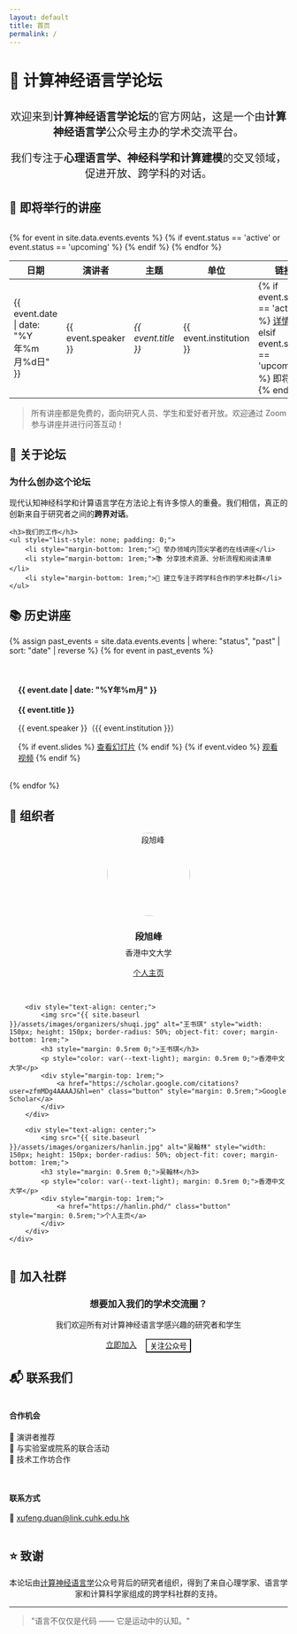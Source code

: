 ```yaml
---
layout: default
title: 首页
permalink: /
---
```


# 🧠 计算神经语言学论坛

<div style="text-align: center; margin: 2rem 0;">
    <p style="font-size: 1.2rem; color: var(--text-light);">
        欢迎来到<strong>计算神经语言学论坛</strong>的官方网站，这是一个由<strong>计算神经语言学</strong>公众号主办的学术交流平台。
    </p>
    <p style="font-size: 1.2rem; color: var(--text-light);">
        我们专注于<strong>心理语言学、神经科学和计算建模</strong>的交叉领域，促进开放、跨学科的对话。
    </p>
</div>

## 🎤 即将举行的讲座

<div class="card" style="margin-top: 2rem;">
    <table>
        <thead>
            <tr>
                <th>日期</th>
                <th>演讲者</th>
                <th>主题</th>
                <th>单位</th>
                <th>链接</th>
            </tr>
        </thead>
        <tbody>
            {% for event in site.data.events.events %}
                {% if event.status == 'active' or event.status == 'upcoming' %}
                <tr>
                    <td>{{ event.date | date: "%Y年%m月%d日" }}</td>
                    <td>{{ event.speaker }}</td>
                    <td><em>{{ event.title }}</em></td>
                    <td>{{ event.institution }}</td>
                    <td>
                        {% if event.status == 'active' %}
                        <a href="{{ site.baseurl }}/events/{{ event.permalink }}/" class="button">详情</a>
                        {% elsif event.status == 'upcoming' %}
                        <span class="button" style="background-color: var(--text-light); cursor: not-allowed;">即将发布</span>
                        {% endif %}
                    </td>
                </tr>
                {% endif %}
            {% endfor %}
        </tbody>
    </table>
</div>

> 所有讲座都是免费的，面向研究人员、学生和爱好者开放。欢迎通过 Zoom 参与讲座并进行问答互动！

## 🧭 关于论坛

<div class="card">
    <h3>为什么创办这个论坛</h3>
    <p>现代认知神经科学和计算语言学在方法论上有许多惊人的重叠。我们相信，真正的创新来自于研究者之间的<strong>跨界对话</strong>。</p>

    <h3>我们的工作</h3>
    <ul style="list-style: none; padding: 0;">
        <li style="margin-bottom: 1rem;">🎯 举办领域内顶尖学者的在线讲座</li>
        <li style="margin-bottom: 1rem;">📚 分享技术资源、分析流程和阅读清单</li>
        <li style="margin-bottom: 1rem;">🤝 建立专注于跨学科合作的学术社群</li>
    </ul>
</div>

## 📚 历史讲座

<div class="card">
    <div style="display: grid; grid-template-columns: repeat(auto-fit, minmax(300px, 1fr)); gap: 1rem;">
        {% assign past_events = site.data.events.events | where: "status", "past" | sort: "date" | reverse %}
        {% for event in past_events %}
        <div style="background: var(--background-light); padding: 1rem; border-radius: var(--border-radius);">
            <h4>{{ event.date | date: "%Y年%m月" }}</h4>
            <p><strong>{{ event.title }}</strong></p>
            <p>{{ event.speaker }}（{{ event.institution }}）</p>
            {% if event.slides %}
            <a href="{{ event.slides }}" class="button">查看幻灯片</a>
            {% endif %}
            {% if event.video %}
            <a href="{{ event.video }}" class="button">观看视频</a>
            {% endif %}
        </div>
        {% endfor %}
    </div>
</div>

## 👥 组织者

<div class="card">
    <div style="display: grid; grid-template-columns: repeat(auto-fit, minmax(300px, 1fr)); gap: 2rem;">
        <div style="text-align: center;">
            <img src="{{ site.baseurl }}/assets/images/organizers/xufeng.jpg" alt="段旭峰" style="width: 150px; height: 150px; border-radius: 50%; object-fit: cover; margin-bottom: 1rem;">
            <h3 style="margin: 0.5rem 0;">段旭峰</h3>
            <p style="color: var(--text-light); margin: 0.5rem 0;">香港中文大学</p>
            <div style="margin-top: 1rem;">
                <a href="https://xufengduan.github.io/" class="button" style="margin: 0.5rem;">个人主页</a>
            </div>
        </div>
        
        <div style="text-align: center;">
            <img src="{{ site.baseurl }}/assets/images/organizers/shuqi.jpg" alt="王书琪" style="width: 150px; height: 150px; border-radius: 50%; object-fit: cover; margin-bottom: 1rem;">
            <h3 style="margin: 0.5rem 0;">王书琪</h3>
            <p style="color: var(--text-light); margin: 0.5rem 0;">香港中文大学</p>
            <div style="margin-top: 1rem;">
                <a href="https://scholar.google.com/citations?user=zfmMDg4AAAAJ&hl=en" class="button" style="margin: 0.5rem;">Google Scholar</a>
            </div>
        </div>
        
        <div style="text-align: center;">
            <img src="{{ site.baseurl }}/assets/images/organizers/hanlin.jpg" alt="吴翰林" style="width: 150px; height: 150px; border-radius: 50%; object-fit: cover; margin-bottom: 1rem;">
            <h3 style="margin: 0.5rem 0;">吴翰林</h3>
            <p style="color: var(--text-light); margin: 0.5rem 0;">香港中文大学</p>
            <div style="margin-top: 1rem;">
                <a href="https://hanlin.phd/" class="button" style="margin: 0.5rem;">个人主页</a>
            </div>
        </div>
    </div>
</div>

## 👥 加入社群

<div class="card" style="text-align: center;">
    <h3>想要加入我们的学术交流圈？</h3>
    <p style="margin: 1rem 0;">我们欢迎所有对计算神经语言学感兴趣的研究者和学生</p>
    <div style="display: flex; gap: 1rem; justify-content: center; margin-top: 1rem;">
        <a href="{{ site.baseurl }}/community/" class="button">立即加入</a>
        <button onclick="showQRCode()" class="button" style="background-color: var(--accent-color);">关注公众号</button>
    </div>
</div>

<!-- 二维码模态框 -->
<div id="qrcodeModal" style="display: none; position: fixed; top: 0; left: 0; width: 100%; height: 100%; background-color: rgba(0,0,0,0.5); z-index: 1000;">
    <div style="position: relative; background-color: white; margin: 15% auto; padding: 20px; width: 300px; border-radius: 5px; text-align: center;">
        <span onclick="hideQRCode()" style="position: absolute; right: 10px; top: 5px; cursor: pointer; font-size: 20px;">&times;</span>
        <h3 style="margin-bottom: 20px;">扫码关注公众号</h3>
        <img src="{{ site.baseurl }}/assets/images/qrcode.jpg" alt="公众号二维码" style="width: 200px; height: 200px;">
    </div>
</div>

<script>
function showQRCode() {
    document.getElementById('qrcodeModal').style.display = 'block';
}

function hideQRCode() {
    document.getElementById('qrcodeModal').style.display = 'none';
}

// 点击模态框外部关闭
window.onclick = function(event) {
    var modal = document.getElementById('qrcodeModal');
    if (event.target == modal) {
        modal.style.display = 'none';
    }
}
</script>

## 📬 联系我们

<div class="card">
    <div style="display: grid; grid-template-columns: repeat(auto-fit, minmax(250px, 1fr)); gap: 1rem;">
        <div>
            <h4>合作机会</h4>
            <ul style="list-style: none; padding: 0;">
                <li>📢 演讲者推荐</li>
                <li>🤝 与实验室或院系的联合活动</li>
                <li>🔧 技术工作坊合作</li>
            </ul>
        </div>
        <div>
            <h4>联系方式</h4>
            <p>📧 <a href="mailto:xufeng.duan@link.cuhk.edu.hk">xufeng.duan@link.cuhk.edu.hk</a></p>
        </div>
    </div>
</div>

## ⭐️ 致谢

<div class="card" style="text-align: center;">
    <p>本论坛由<a href="https://mp.weixin.qq.com/">计算神经语言学</a>公众号背后的研究者组织，得到了来自心理学家、语言学家和计算科学家组成的跨学科社群的支持。</p>
</div>

---

> "语言不仅仅是代码 —— 它是运动中的认知。"